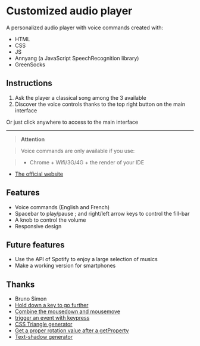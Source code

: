 # Customized audio player 
A personalized audio player with voice commands created with: 

- HTML
- CSS
- JS
- Annyang (a JavaScript SpeechRecognition library)
- GreenSocks

## Instructions

1. Ask the player a classical song among the 3 available 
2. Discover the voice controls thanks to the top right button on the main interface

Or just click anywhere to access to the main interface

___

> **Attention**

> Voice commands are only available if you use:

> - Chrome + Wifi/3G/4G + the render of your IDE
- [The official website](#)

## Features
- Voice commands (English and French)
- Spacebar to play/pause ; and right/left arrow keys to control the fill-bar
- A knob to control the volume
- Responsive design 

## Future features
- Use the API of Spotify to enjoy a large selection of musics
- Make a working version for smartphones

## Thanks
- Bruno Simon
- [Hold down a key to go further](https://openclassrooms.com/forum/sujet/lecture-avancant-sur-pression-dune-touche)
- [Combine the mousedown and mousemove](https://stackoverflow.com/questions/34473982/if-mousedown-then-trigger-mousemove-else-do-nothing)
- [trigger an event with keypress](https://stackoverflow.com/questions/6199038/javascript-event-triggered-by-pressing-space)
- [CSS Triangle generator](http://triangle.designyourcode.io/)
- [Get a proper rotation value after a getProperty](https://css-tricks.com/get-value-of-css-rotation-through-javascript/)
- [Text-shadow generator](https://css3gen.com/text-shadow/)